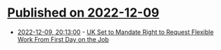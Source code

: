 # [Published on 2022-12-09](index.md)

* [2022-12-09, 20:13:00](https://soylentnews.org/article.pl?sid=22/12/08/1515210&from=rss) - [UK Set to Mandate Right to Request Flexible Work From First Day on the Job](https://soylentnews.org/article.pl?sid=22/12/08/1515210&from=rss)

